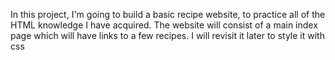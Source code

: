 In this project, I'm going to build a basic recipe website, to practice all of the HTML knowledge I have acquired.
The website will consist of a main index page which will have links to a few recipes.
I will revisit it later to style it with css 